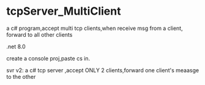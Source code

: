 # tcpServer_MultiClient
a c# program,accept multi tcp clients,when receive msg from a client, forward to all other clients

.net 8.0

create a console proj,paste cs in.


svr v2:
a c# tcp server ,accept ONLY 2 clients,forward one client's meaasge to the other

